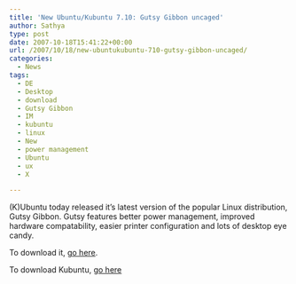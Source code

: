```yaml
---
title: 'New Ubuntu/Kubuntu 7.10: Gutsy Gibbon uncaged'
author: Sathya
type: post
date: 2007-10-18T15:41:22+00:00
url: /2007/10/18/new-ubuntukubuntu-710-gutsy-gibbon-uncaged/
categories:
  - News
tags:
  - DE
  - Desktop
  - download
  - Gutsy Gibbon
  - IM
  - kubuntu
  - linux
  - New
  - power management
  - Ubuntu
  - ux
  - X

---
```

<span class="submitted"></span><span class="taxonomy"></span>(K)Ubuntu today released it&#8217;s latest version of the popular Linux distribution, Gutsy Gibbon. Gutsy features better power management, improved hardware compatability, easier printer configuration and lots of desktop eye candy.

To download it, <a href="http://cdimage.ubuntu.com/releases/gutsy/release/" target="_blank">go here</a>.

To download Kubuntu, [go here][1]

 [1]: http://http://www.kubuntu.org/download.php#latest